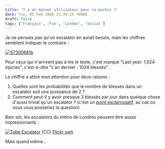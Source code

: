 ```yaml
---
title: 'Y a un manuel utilisateur pour ce machin ?'
date: Tue, 05 Feb 2008 21:30:20 +0000
draft: false
tags: ['Français', 'Fun', 'London', 'Social']
---
```


Je ne pensais pas qu'un escalator en aurait besoin, mais les chiffres semblent indiquer le contraire :

[![S7300681b](http://blog.madd0.com/images/WindowsLiveWriter/lang_enDoesthisthinghaveamanuallang_enla_14A83/S7300681b_thumb.jpg)](http://blog.madd0.com/images/WindowsLiveWriter/lang_enDoesthisthinghaveamanuallang_enla_14A83/S7300681b_2.jpg)

Pour ceux qui n'arrivent pas à lire le texte, c'est marqué "Last year: 1,024 injuries", c'est-à-dire "L'an dernier : 1024 blessés".

Le chiffre a attiré mon attention pour deux raisons :

1.  Quelles sont les probabilités que le nombre de blessés dans un escalator soit une puissance de 2 ?
2.  Comment peut-il y avoir presque 3 blessés par jour dans quelque chose d'aussi trivial qu'un escalator ? (c'est un [point exclarrogatif](http://fr.wikipedia.org/wiki/Point_exclarrogatif), au cas où vous vous posseriez la question)

Bien sûr, les escalators du métro de Londres peuvent être assez impressionants :

[![Tube Escalator](http://static.flickr.com/1429/1459365436_5a581e9844.jpg)](http://www.flickr.com/photos/92145033@N00/1459365436/ "D2A_9586_tube-escalator.jpg") (CC) [Flickr swh](http://www.flickr.com/photos/steveharris/)

Mais quand même...